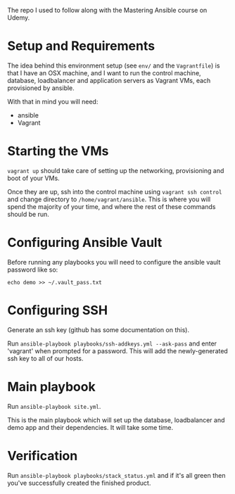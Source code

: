 The repo I used to follow along with the Mastering Ansible course on Udemy.

Setup and Requirements
====

The idea behind this environment setup (see `env/` and the `Vagrantfile`) is
that I have an OSX machine, and I want to run the control machine, database,
loadbalancer and application servers as Vagrant VMs, each provisioned by
ansible.

With that in mind you will need:

- ansible
- Vagrant

Starting the VMs
===

`vagrant up` should take care of setting up the networking, provisioning and
boot of your VMs.

Once they are up, ssh into the control machine using `vagrant ssh control` and
change directory to `/home/vagrant/ansible`.
This is where you will spend the majority of your time, and where the rest of
these commands should be run.

Configuring Ansible Vault
===

Before running any playbooks you will need to configure the ansible vault
password like so:

`echo demo >> ~/.vault_pass.txt`

Configuring SSH
===

Generate an ssh key (github has some documentation on this).

Run `ansible-playbook playbooks/ssh-addkeys.yml --ask-pass` and enter
'vagrant' when prompted for a password.
This will add the newly-generated ssh key to all of our hosts.

Main playbook
===

Run `ansible-playbook site.yml`.

This is the main playbook which will set up the database, loadbalancer and
demo app and their dependencies.
It will take some time.

Verification
===

Run `ansible-playbook playbooks/stack_status.yml` and if it's all green then
you've successfully created the finished product.


